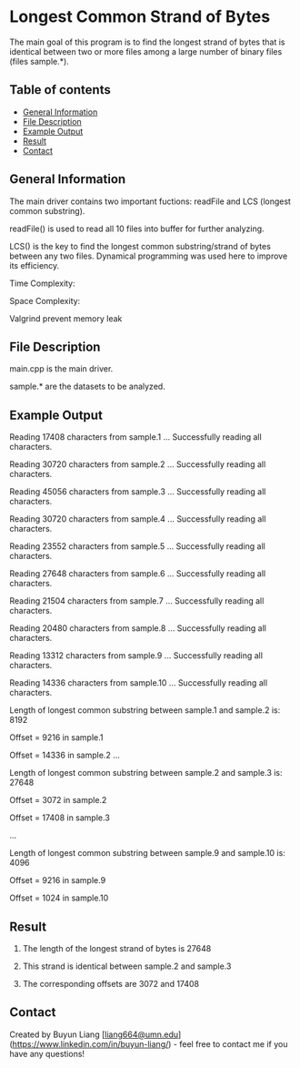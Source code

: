 # Longest Common Strand of Bytes  
The main goal of this program is to find the longest strand of bytes that is identical between two or more files among a large number of binary files (files sample.*).

## Table of contents
* [General Information](#general-information) 
* [File Description](#file-description)
* [Example Output](#example-output)
* [Result](#result)
* [Contact](#contact)

## General Information

The main driver contains two important fuctions: readFile and LCS (longest common substring).

readFile() is used to read all 10 files into buffer for further analyzing.

LCS() is the key to find the longest common substring/strand of bytes between any two files. Dynamical programming was used here to improve its efficiency.



Time Complexity:

Space Complexity:

Valgrind prevent memory leak

## File Description
main.cpp is the main driver. 

sample.* are the datasets to be analyzed. 

## Example Output
Reading 17408 characters from sample.1 ...  Successfully reading all characters.

Reading 30720 characters from sample.2 ...  Successfully reading all characters.

Reading 45056 characters from sample.3 ...  Successfully reading all characters.

Reading 30720 characters from sample.4 ...  Successfully reading all characters.

Reading 23552 characters from sample.5 ...  Successfully reading all characters.

Reading 27648 characters from sample.6 ...  Successfully reading all characters.

Reading 21504 characters from sample.7 ...  Successfully reading all characters.

Reading 20480 characters from sample.8 ...  Successfully reading all characters.

Reading 13312 characters from sample.9 ...  Successfully reading all characters.

Reading 14336 characters from sample.10 ...  Successfully reading all characters.

Length of longest common substring between sample.1 and sample.2 is: 8192

Offset = 9216 in sample.1

Offset = 14336 in sample.2
...

Length of longest common substring between sample.2 and sample.3 is: 27648

Offset = 3072 in sample.2

Offset = 17408 in sample.3

...

Length of longest common substring between sample.9 and sample.10 is: 4096

Offset = 9216 in sample.9

Offset = 1024 in sample.10

## Result
1. The length of the longest strand of bytes is 27648

2. This strand is identical between sample.2 and sample.3
 
3. The corresponding offsets are 3072 and 17408

## Contact
Created by Buyun Liang [liang664@umn.edu] (https://www.linkedin.com/in/buyun-liang/) - feel free to contact me if you have any questions!
